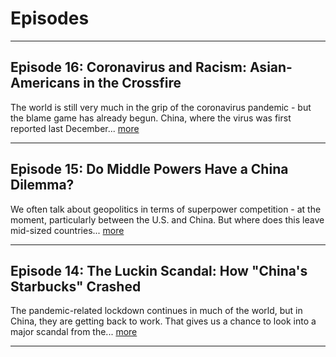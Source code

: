 # Episodes

____________________________________________________________________________
  
## Episode 16: Coronavirus and Racism: Asian-Americans in the Crossfire

The world is still very much in the grip of the coronavirus pandemic - but the blame game has already begun. China, where the virus was first reported last December... [more](/episode-16)

____________________________________________________________________________
  
## Episode 15: Do Middle Powers Have a China Dilemma?

We often talk about geopolitics in terms of superpower competition - at the moment, particularly between the U.S. and China. But where does this leave mid-sized countries... [more](/episode-15)

____________________________________________________________________________

## Episode 14: The Luckin Scandal: How "China's Starbucks" Crashed

The pandemic-related lockdown continues in much of the world, but in China, they are getting back to work. That gives us a chance to look into a major scandal from the... [more](/episode-14)

____________________________________________________________________________


